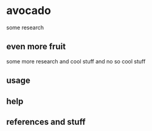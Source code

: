 # avocado
some research

## even more fruit
some more research and cool stuff and no so cool stuff

## usage

## help

## references and stuff
